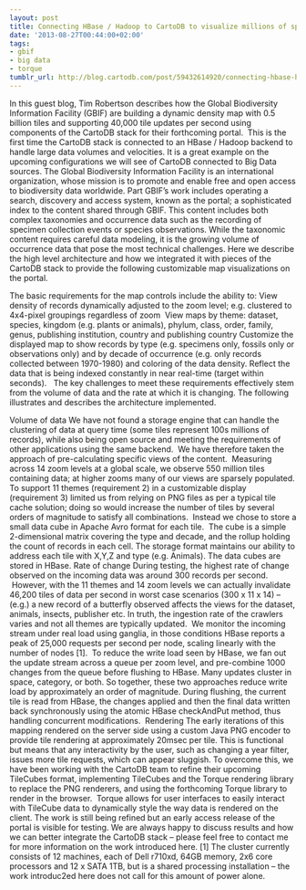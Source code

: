 ```yaml
---
layout: post
title: Connecting HBase / Hadoop to CartoDB to visualize millions of species
date: '2013-08-27T00:44:00+02:00'
tags:
- gbif
- big data
- torque
tumblr_url: http://blog.cartodb.com/post/59432614920/connecting-hbase-hadoop-to-cartodb-to-visualize
---
```

In this guest blog, Tim Robertson describes how the Global Biodiversity Information Facility (GBIF) are building a dynamic density map with 0.5 billion tiles and supporting 40,000 tile updates per second using components of the CartoDB stack for their forthcoming portal.  This is the first time the CartoDB stack is connected to an HBase / Hadoop backend to handle large data volumes and velocities. It is a great example on the upcoming configurations we will see of CartoDB connected to Big Data sources.
The Global Biodiversity Information Facility is an international organization, whose mission is to promote and enable free and open access to biodiversity data worldwide. Part GBIF’s work includes operating a search, discovery and access system, known as the portal; a sophisticated index to the content shared through GBIF. This content includes both complex taxonomies and occurrence data such as the recording of specimen collection events or species observations. While the taxonomic content requires careful data modeling, it is the growing volume of occurrence data that pose the most technical challenges. Here we describe the high level architecture and how we integrated it with pieces of the CartoDB stack to provide the following customizable map visualizations on the portal.

The basic requirements for the map controls include the ability to:
View density of records dynamically adjusted to the zoom level; e.g. clustered to 4x4-pixel groupings regardless of zoom 
View maps by theme: dataset, species, kingdom (e.g. plants or animals), phylum, class, order, family, genus, publishing institution, country and publishing country
Customize the displayed map to show records by type (e.g. specimens only, fossils only or observations only) and by decade of occurrence (e.g. only records collected between 1970-1980) and coloring of the data density.
Reflect the data that is being indexed constantly in near real-time (target within seconds).  
The key challenges to meet these requirements effectively stem from the volume of data and the rate at which it is changing. The following illustrates and describes the architecture implemented.

Volume of data
We have not found a storage engine that can handle the clustering of data at query time (some tiles represent 100s millions of records), while also being open source and meeting the requirements of other applications using the same backend.  We have therefore taken the approach of pre-calculating specific views of the content. 
Measuring across 14 zoom levels at a global scale, we observe 550 million tiles containing data; at higher zooms many of our views are sparsely populated. To support 11 themes (requirement 2) in a customizable display (requirement 3) limited us from relying on PNG files as per a typical tile cache solution; doing so would increase the number of tiles by several orders of magnitude to satisfy all combinations.  Instead we chose to store a small data cube in Apache Avro format for each tile.  The cube is a simple 2-dimensional matrix covering the type and decade, and the rollup holding the count of records in each cell. The storage format maintains our ability to address each tile with X,Y,Z and type (e.g. Animals). The data cubes are stored in HBase.
Rate of change
During testing, the highest rate of change observed on the incoming data was around 300 records per second.  However, with the 11 themes and 14 zoom levels we can actually invalidate 46,200 tiles of data per second in worst case scenarios (300 x 11 x 14) – (e.g.) a new record of a butterfly observed affects the views for the dataset, animals, insects, publisher etc.
In truth, the ingestion rate of the crawlers varies and not all themes are typically updated.  We monitor the incoming stream under real load using ganglia, in those conditions HBase reports a peak of 25,000 requests per second per node, scaling linearly with the number of nodes [1].  To reduce the write load seen by HBase, we fan out the update stream across a queue per zoom level, and pre-combine 1000 changes from the queue before flushing to HBase. Many updates cluster in space, category, or both. So together, these two approaches reduce write load by approximately an order of magnitude. During flushing, the current tile is read from HBase, the changes applied and then the final data written back synchronously using the atomic HBase checkAndPut method, thus handling concurrent modifications. 
Rendering
The early iterations of this mapping rendered on the server side using a custom Java PNG encoder to provide tile rendering at approximately 20msec per tile. This is functional but means that any interactivity by the user, such as changing a year filter, issues more tile requests, which can appear sluggish. To overcome this, we have been working with the CartoDB team to refine their upcoming TileCubes format, implementing TileCubes and the Torque rendering library to replace the PNG renderers, and using the forthcoming Torque library to render in the browser.  Torque allows for user interfaces to easily interact with TileCube data to dynamically style the way data is rendered on the client.
The work is still being refined but an early access release of the portal is visible for testing. We are always happy to discuss results and how we can better integrate the CartoDB stack – please feel free to contact me for more information on the work introduced here.
[1] The cluster currently consists of 12 machines, each of Dell r710xd, 64GB memory, 2x6 core processors and 12 x SATA 1TB, but is a shared processing installation – the work introduc2ed here does not call for this amount of power alone. 
